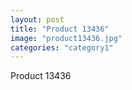```yaml
---
layout: post
title: "Product 13436"
image: "product13436.jpg"
categories: "category1"
---
```

Product 13436
